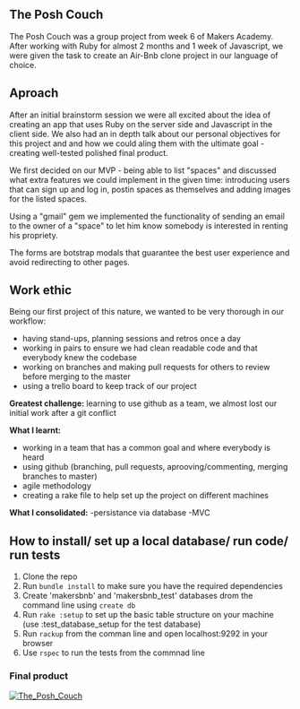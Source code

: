 ## The Posh Couch

The Posh Couch was a group project from week 6 of Makers Academy. After working with Ruby for almost 2 months and 1 week of Javascript, we were given the task to create an Air-Bnb clone project in our language of choice.

## Aproach
After an initial brainstorm session we were all excited about the idea of creating an app that uses Ruby on the server side and Javascript in the client side. We also had an in depth talk about our personal objectives for this project and and how we could aling them with the ultimate goal - creating well-tested polished final product.

We first decided on our MVP - being able to list "spaces" and discussed what extra features we could implement in the given time: introducing users that can sign up and log in, postin spaces as themselves and adding images for the listed spaces. 

Using a "gmail" gem we implemented the functionality of sending an email to the owner of a "space" to let him know somebody is interested in renting his propriety.

The forms are botstrap modals that guarantee the best user experience and avoid redirecting to other pages.

## Work ethic

Being our first project of this nature, we wanted to be very thorough in our workflow:
* having stand-ups, planning sessions and retros once a day
* working in pairs to ensure we had clean readable code and that everybody knew the codebase
* working on branches and making pull requests for others to review before merging to the master
* using a trello board to keep track of our project

**Greatest challenge:** learning to use github as a team, we almost lost our initial work after a git conflict

**What I learnt:**
* working in a team that has a common goal and where everybody is heard
* using github (branching, pull requests, aprooving/commenting, merging branches to master)
* agile methodology
* creating a rake file to help set up the project on different machines

**What I consolidated:**
-persistance via database
-MVC

## How to install/ set up a local database/ run code/ run tests

1. Clone the repo
2. Run `bundle install` to make sure you have the required dependencies
3. Create 'makersbnb' and 'makersbnb_test' databases drom the command line using `create db` 
4. Run `rake :setup` to set up the basic table structure on your machine (use :test_database_setup for the test database)
5. Run `rackup` from the comman line and open localhost:9292 in your browser
6. Use `rspec` to run the tests from the commnad line

### Final product
<a href="https://ibb.co/i059id"><img src="https://preview.ibb.co/eP2Bwy/The_Posh_Couch.png" alt="The_Posh_Couch" border="0"></a>
